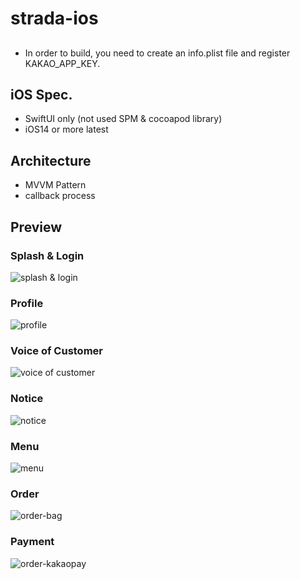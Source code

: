 # strada-ios

##
- In order to build, you need to create an info.plist file and register KAKAO_APP_KEY.

## iOS Spec.
- SwiftUI only (not used SPM & cocoapod library)
- iOS14 or more latest

## Architecture
- MVVM Pattern
- callback process

## Preview
### Splash & Login
![splash & login](https://github.com/Coffee-Street/Document/raw/master/assets/Image/ios/splash-and-login.gif)

### Profile
![profile](https://github.com/Coffee-Street/Document/raw/master/assets/Image/ios/profile.gif)

### Voice of Customer
![voice of customer](https://github.com/Coffee-Street/Document/raw/master/assets/Image/ios/voice-of-customer.gif)

### Notice
![notice](https://github.com/Coffee-Street/Document/raw/master/assets/Image/ios/notice.gif)

### Menu
![menu](https://github.com/Coffee-Street/Document/raw/master/assets/Image/ios/menu-control.gif)

### Order
![order-bag](https://github.com/Coffee-Street/Document/raw/master/assets/Image/ios/order-and-bag.gif)

### Payment
![order-kakaopay](https://github.com/Coffee-Street/Document/raw/master/assets/Image/ios/order-and-kakaopay.gif)
